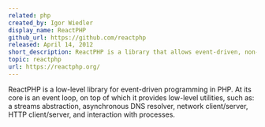 ```yaml
---
related: php
created_by: Igor Wiedler
display_name: ReactPHP
github_url: https://github.com/reactphp
released: April 14, 2012
short_description: ReactPHP is a library that allows event-driven, non-blocking I/O with PHP.
topic: reactphp
url: https://reactphp.org/
---
```

ReactPHP is a low-level library for event-driven programming in PHP. At its core is an event loop, on top of which it provides low-level utilities, such as: a streams abstraction, asynchronous DNS resolver, network client/server, HTTP client/server, and interaction with processes.

